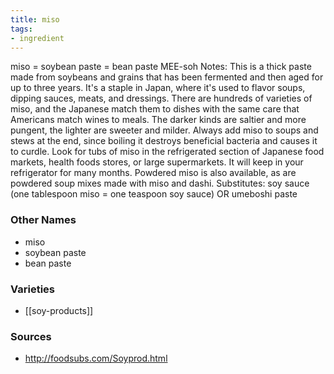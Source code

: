 ```yaml
---
title: miso
tags:
- ingredient
---
```

miso = soybean paste = bean paste MEE-soh Notes: This is a thick paste made from soybeans and grains that has been fermented and then aged for up to three years. It's a staple in Japan, where it's used to flavor soups, dipping sauces, meats, and dressings. There are hundreds of varieties of miso, and the Japanese match them to dishes with the same care that Americans match wines to meals. The darker kinds are saltier and more pungent, the lighter are sweeter and milder. Always add miso to soups and stews at the end, since boiling it destroys beneficial bacteria and causes it to curdle. Look for tubs of miso in the refrigerated section of Japanese food markets, health foods stores, or large supermarkets. It will keep in your refrigerator for many months. Powdered miso is also available, as are powdered soup mixes made with miso and dashi. Substitutes: soy sauce (one tablespoon miso = one teaspoon soy sauce) OR umeboshi paste

### Other Names

* miso
* soybean paste
* bean paste

### Varieties

* [[soy-products]]

### Sources
* http://foodsubs.com/Soyprod.html
